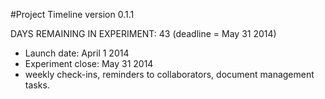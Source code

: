 #Project Timeline
version 0.1.1

DAYS REMAINING IN EXPERIMENT: 43 (deadline = May 31 2014)

- Launch date: April 1 2014
- Experiment close: May 31 2014
- weekly check-ins, reminders to collaborators, document management tasks. 

